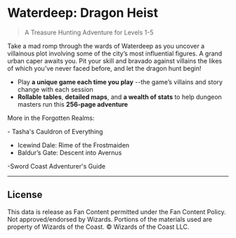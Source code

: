 # Waterdeep: Dragon Heist

> A Treasure Hunting Adventure for Levels 1-5

Take a mad romp through the wards of Waterdeep as you uncover a villainous plot involving some of the city’s most influential figures. A grand urban caper awaits you. Pit your skill and bravado against villains the likes of which you’ve never faced before, and let the dragon hunt begin!

- Play **a unique game each time you play** \--the game’s villains and story change with each session
- **Rollable tables**, **detailed maps**, and **a wealth of stats** to help dungeon masters run this **256-page adventure**

More in the Forgotten Realms:

\- Tasha's Cauldron of Everything
- Icewind Dale: Rime of the Frostmaiden
- Baldur’s Gate: Descent into Avernus

-Sword Coast Adventurer's Guide

---

## License

This data is release as Fan Content permitted under the Fan Content Policy. Not approved/endorsed by Wizards. Portions of the materials used are property of Wizards of the Coast. © Wizards of the Coast LLC.
